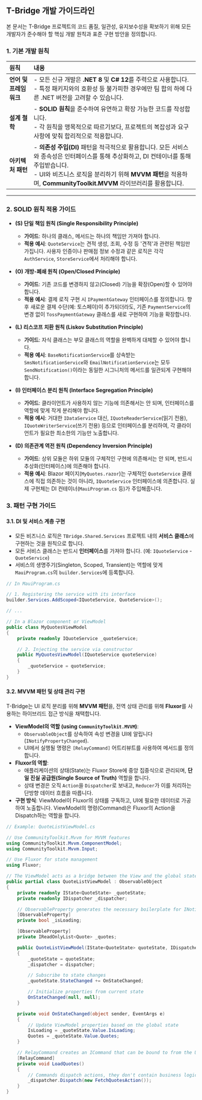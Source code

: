 ## T-Bridge 개발 가이드라인

본 문서는 T-Bridge 프로젝트의 코드 품질, 일관성, 유지보수성을 확보하기 위해 모든 개발자가 준수해야 할 핵심 개발 원칙과 표준 구현 방안을 정의합니다.

### 1. 기본 개발 원칙

| 원칙 | 내용 |
| :--- | :--- |
| **언어 및 프레임워크** | - 모든 신규 개발은 **.NET 8** 및 **C# 12**를 주력으로 사용합니다.<br>- 특정 패키지와의 호환성 등 불가피한 경우에만 팀 합의 하에 다른 .NET 버전을 고려할 수 있습니다. |
| **설계 철학** | - **SOLID 원칙**을 준수하여 유연하고 확장 가능한 코드를 작성합니다.<br>- 각 원칙을 맹목적으로 따르기보다, 프로젝트의 복잡성과 요구사항에 맞춰 합리적으로 적용합니다. |
| **아키텍처 패턴** | - **의존성 주입(DI)** 패턴을 적극적으로 활용합니다. 모든 서비스와 종속성은 인터페이스를 통해 추상화하고, DI 컨테이너를 통해 주입받습니다.<br>- UI와 비즈니스 로직을 분리하기 위해 **MVVM 패턴**을 적용하며, **CommunityToolkit.MVVM** 라이브러리를 활용합니다. |

---

### 2. SOLID 원칙 적용 가이드

- **(S) 단일 책임 원칙 (Single Responsibility Principle)**
  - **가이드**: 하나의 클래스, 메서드는 하나의 책임만 가져야 합니다.
  - **적용 예시**: `QuoteService`는 견적 생성, 조회, 수정 등 '견적'과 관련된 책임만 가집니다. 사용자 인증이나 판매점 정보 수정과 같은 로직은 각각 `AuthService`, `StoreService`에서 처리해야 합니다.

- **(O) 개방-폐쇄 원칙 (Open/Closed Principle)**
  - **가이드**: 기존 코드를 변경하지 않고(Closed) 기능을 확장(Open)할 수 있어야 합니다.
  - **적용 예시**: 결제 로직 구현 시 `IPaymentGateway` 인터페이스를 정의합니다. 향후 새로운 결제 수단(예: 토스페이)이 추가되더라도, 기존 `PaymentService`의 변경 없이 `TossPaymentGateway` 클래스를 새로 구현하여 기능을 확장합니다.

- **(L) 리스코프 치환 원칙 (Liskov Substitution Principle)**
  - **가이드**: 자식 클래스는 부모 클래스의 역할을 완벽하게 대체할 수 있어야 합니다.
  - **적용 예시**: `BaseNotificationService`를 상속받는 `SmsNotificationService`와 `EmailNotificationService`는 모두 `SendNotification()`이라는 동일한 시그니처의 메서드를 일관되게 구현해야 합니다.

- **(I) 인터페이스 분리 원칙 (Interface Segregation Principle)**
  - **가이드**: 클라이언트가 사용하지 않는 기능에 의존해서는 안 되며, 인터페이스를 역할에 맞게 작게 분리해야 합니다.
  - **적용 예시**: 거대한 `IDataService` 대신, `IQuoteReaderService`(읽기 전용), `IQuoteWriterService`(쓰기 전용) 등으로 인터페이스를 분리하여, 각 클라이언트가 필요한 최소한의 기능만 노출합니다.

- **(D) 의존관계 역전 원칙 (Dependency Inversion Principle)**
  - **가이드**: 상위 모듈은 하위 모듈의 구체적인 구현에 의존해서는 안 되며, 반드시 추상화(인터페이스)에 의존해야 합니다.
  - **적용 예시**: Blazor 페이지(`MyQuotes.razor`)는 구체적인 `QuoteService` 클래스에 직접 의존하는 것이 아니라, `IQuoteService` 인터페이스에 의존합니다. 실제 구현체는 DI 컨테이너(`MauiProgram.cs` 등)가 주입해줍니다.

### 3. 패턴 구현 가이드

#### 3.1. DI 및 서비스 계층 구현

- 모든 비즈니스 로직은 `TBridge.Shared.Services` 프로젝트 내의 **서비스 클래스**에 구현하는 것을 원칙으로 합니다.
- 모든 서비스 클래스는 반드시 **인터페이스**를 가져야 합니다. (예: `IQuoteService` - `QuoteService`)
- 서비스의 생명주기(Singleton, Scoped, Transient)는 역할에 맞게 `MauiProgram.cs`의 `builder.Services`에 등록합니다.

```csharp
// In MauiProgram.cs

// 1. Registering the service with its interface
builder.Services.AddScoped<IQuoteService, QuoteService>();

// ...

// In a Blazor component or ViewModel
public class MyQuotesViewModel
{
    private readonly IQuoteService _quoteService;

    // 2. Injecting the service via constructor
    public MyQuotesViewModel(IQuoteService quoteService)
    {
        _quoteService = quoteService;
    }
}
```

#### 3.2. MVVM 패턴 및 상태 관리 구현

T-Bridge는 UI 로직 분리를 위해 **MVVM 패턴**을, 전역 상태 관리를 위해 **Fluxor**를 사용하는 하이브리드 접근 방식을 채택합니다.

- **ViewModel의 역할 (using `CommunityToolkit.MVVM`)**:
  - `ObservableObject`를 상속하여 속성 변경을 UI에 알립니다 (`INotifyPropertyChanged`).
  - UI에서 실행될 명령은 `[RelayCommand]` 어트리뷰트를 사용하여 메서드를 정의합니다.
- **Fluxor의 역할**:
  - 애플리케이션의 상태(State)는 Fluxor Store에 중앙 집중식으로 관리되며, **단일 진실 공급원(Single Source of Truth)** 역할을 합니다.
  - 상태 변경은 오직 `Action`을 `Dispatcher`로 보내고, `Reducer`가 이를 처리하는 단방향 데이터 흐름을 따릅니다.
- **구현 방식**: ViewModel이 Fluxor의 상태를 구독하고, UI에 필요한 데이터로 가공하여 노출합니다. ViewModel의 명령(Command)은 Fluxor의 Action을 Dispatch하는 역할을 합니다.

```csharp
// Example: QuoteListViewModel.cs

// Use CommunityToolkit.Mvvm for MVVM features
using CommunityToolkit.Mvvm.ComponentModel;
using CommunityToolkit.Mvvm.Input;

// Use Fluxor for state management
using Fluxor;

// The ViewModel acts as a bridge between the View and the global state
public partial class QuoteListViewModel : ObservableObject
{
    private readonly IState<QuoteState> _quoteState;
    private readonly IDispatcher _dispatcher;

    // ObservableProperty generates the necessary boilerplate for INotifyPropertyChanged
    [ObservableProperty]
    private bool _isLoading;

    [ObservableProperty]
    private IReadOnlyList<Quote> _quotes;

    public QuoteListViewModel(IState<QuoteState> quoteState, IDispatcher dispatcher)
    { 
        _quoteState = quoteState;
        _dispatcher = dispatcher;

        // Subscribe to state changes
        _quoteState.StateChanged += OnStateChanged;

        // Initialize properties from current state
        OnStateChanged(null, null); 
    }

    private void OnStateChanged(object sender, EventArgs e)
    {
        // Update ViewModel properties based on the global state
        IsLoading = _quoteState.Value.IsLoading;
        Quotes = _quoteState.Value.Quotes;
    }

    // RelayCommand creates an ICommand that can be bound to from the UI
    [RelayCommand]
    private void LoadQuotes()
    {
        // Commands dispatch actions, they don't contain business logic themselves
        _dispatcher.Dispatch(new FetchQuotesAction());
    }
}
```